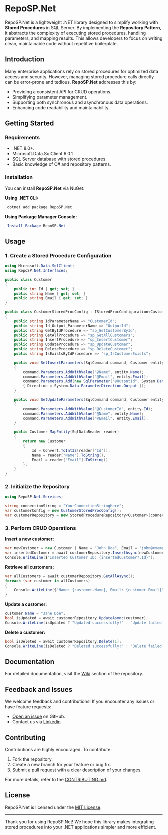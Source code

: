 # RepoSP.Net

RepoSP.Net is a lightweight .NET library designed to simplify working with **Stored Procedures** in SQL Server. By implementing the **Repository Pattern**, it abstracts the complexity of executing stored procedures, handling parameters, and mapping results. This allows developers to focus on writing clean, maintainable code without repetitive boilerplate.

## Introduction

Many enterprise applications rely on stored procedures for optimized data access and security. However, managing stored procedure calls directly can be error-prone and tedious. **RepoSP.Net** addresses this by:

- Providing a consistent API for CRUD operations.
- Simplifying parameter management.
- Supporting both synchronous and asynchronous data operations.
- Enhancing code readability and maintainability.

## Getting Started

### Requirements

- .NET 8.0+.
- Microsoft.Data.SqlClient 6.0.1
- SQL Server database with stored procedures.
- Basic knowledge of C# and repository patterns.

### Installation

You can install **RepoSP.Net** via NuGet:

**Using .NET CLI:**

```bash
 dotnet add package RepoSP.Net
```

**Using Package Manager Console:**

```powershell
 Install-Package RepoSP.Net
```

## Usage

### 1. Create a Stored Procedure Configuration

```csharp
using Microsoft.Data.SqlClient;
using RepoSP.Net.Interfaces;

public class Customer
{
    public int Id { get; set; }
    public string Name { get; set; }
    public string Email { get; set; }
}

public class CustomerStoredProcConfig : IStoredProcConfiguration<Customer>
{
    public string IdParameterName => "CustomerId";
    public string Id_Output_ParameterName => "OutputId";
    public string GetByIdProcedure => "sp_GetCustomerById";
    public string GetAllProcedure => "sp_GetAllCustomers";
    public string InsertProcedure => "sp_InsertCustomer";
    public string UpdateProcedure => "sp_UpdateCustomer";
    public string DeleteProcedure => "sp_DeleteCustomer";
    public string IsExistsByIdProcedure => "sp_IsCustomerExists";

    public void SetInsertParameters(SqlCommand command, Customer entity)
    {
        command.Parameters.AddWithValue("@Name", entity.Name);
        command.Parameters.AddWithValue("@Email", entity.Email);
        command.Parameters.Add(new SqlParameter("@OutputId", System.Data.SqlDbType.Int)
        { Direction = System.Data.ParameterDirection.Output });
    }

    public void SetUpdateParameters(SqlCommand command, Customer entity)
    {
        command.Parameters.AddWithValue("@CustomerId", entity.Id);
        command.Parameters.AddWithValue("@Name", entity.Name);
        command.Parameters.AddWithValue("@Email", entity.Email);
    }

    public Customer MapEntity(SqlDataReader reader)
    {
        return new Customer
        {
            Id = Convert.ToInt32(reader["Id"]),
            Name = reader["Name"].ToString(),
            Email = reader["Email"].ToString()
        };
    }
}
```

### 2. Initialize the Repository

```csharp
using RepoSP.Net.Services;

string connectionString = "YourConnectionStringHere";
var customerConfig = new CustomerStoredProcConfig();
var customerRepository = new StoredProcedureRepository<Customer>(connectionString, customerConfig);
```

### 3. Perform CRUD Operations

**Insert a new customer:**

```csharp
var newCustomer = new Customer { Name = "John Doe", Email = "john@example.com" };
var insertedCustomer = await customerRepository.InsertAsync(newCustomer);
Console.WriteLine($"Inserted Customer ID: {insertedCustomer?.Id}");
```

**Retrieve all customers:**

```csharp
var allCustomers = await customerRepository.GetAllAsync();
foreach (var customer in allCustomers)
{
    Console.WriteLine($"Name: {customer.Name}, Email: {customer.Email}");
}
```

**Update a customer:**

```csharp
customer.Name = "Jane Doe";
bool isUpdated = await customerRepository.UpdateAsync(customer);
Console.WriteLine(isUpdated ? "Updated successfully!" : "Update failed.");
```

**Delete a customer:**

```csharp
bool isDeleted = await customerRepository.Delete(1);
Console.WriteLine(isDeleted ? "Deleted successfully!" : "Delete failed.");
```

## Documentation

For detailed documentation, visit the [Wiki](https://github.com/Redaessa7/RepoSP.Net/wiki) section of the repository.

## Feedback and Issues

We welcome feedback and contributions! If you encounter any issues or have feature requests:

- [Open an issue](https://github.com/Redaessa7/RepoSP.Net/issues) on GitHub.
- Contact us via [Linkedin](https://www.linkedin.com/in/redaessa7)

## Contributing

Contributions are highly encouraged. To contribute:

1. Fork the repository.
2. Create a new branch for your feature or bug fix.
3. Submit a pull request with a clear description of your changes.

For more details, refer to the [CONTRIBUTING.md](https://github.com/Redaessa7/RepoSP.Net/CONTRIBUTING.md).

## License

RepoSP.Net is licensed under the [MIT License](LICENSE).

---

Thank you for using RepoSP.Net! We hope this library makes integrating stored procedures into your .NET applications simpler and more efficient.

